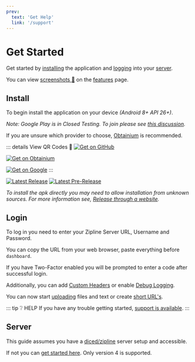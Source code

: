 ```yaml
---
prev:
  text: 'Get Help'
  link: '/support'
---
```


# Get Started

Get started by [installing](#install) the application and [logging](#login) into your [server](#server).

You can view [screenshots 📸](features.md#screenshots) on the [features](features.md) page.

## Install

To begin install the application on your device _(Android 8+ API 26+)_.

<GetOnBadges
:animation="['animate__lightSpeedInLeft', 'animate__jackInTheBox', 'animate__lightSpeedInRight']"
/>

_Note: Google Play is in Closed Testing. To join please see [this discussion](https://github.com/cssnr/zipline-android/discussions/25)._

If you are unsure which provider to choose, [Obtainium](https://obtainium.imranr.dev/) is recommended.

::: details View QR Codes 📸
[![Get on GitHub](/images/qr/github.png)](https://github.com/django-files/android-client/releases/latest/download/app-release.apk)

[![Get on Obtainium](/images/qr/obtainium.png)](https://apps.obtainium.imranr.dev/redirect?r=obtainium://add/https://github.com/cssnr/zipline-android)

[![Get on Google](/images/qr/google.png)](https://play.google.com/store/apps/details?id=org.cssnr.zipline)
:::

[![Latest Release](https://img.shields.io/github/v/release/cssnr/zipline-android?style=for-the-badge&logo=android&color=34A853&label=Latest%20Release)](https://github.com/cssnr/zipline-android/releases/latest)
[![Latest Pre-Release](https://img.shields.io/github/v/release/cssnr/zipline-android?style=for-the-badge&logo=android&label=Pre-Release&include_prereleases)](https://github.com/cssnr/zipline-android/releases)

_To install the apk directly you may need to allow installation from unknown sources.
For more information see, [Release through a website](https://developer.android.com/studio/publish#publishing-website)._

## Login

To log in you need to enter your Zipline Server URL, Username and Password.

You can copy the URL from your web browser, paste everything before `dashboard`.

If you have Two-Factor enabled you will be prompted to enter a code after successful login.

Additionally, you can add [Custom Headers](../docs/settings.md#custom-headers) or enable [Debug Logging](../docs/settings.md#debugging).

You can now start [uploading](uploading.md) files and text or create [short URL's](uploading.md#text-or-url).

::: tip ❔ HELP
If you have any trouble getting started, [support is available](../support.md).
:::

## Server

This guide assumes you have a [diced/zipline](https://github.com/diced/zipline) server setup and accessible.

If not you can [get started here](https://zipline.diced.sh/docs/get-started). Only version 4 is supported.
